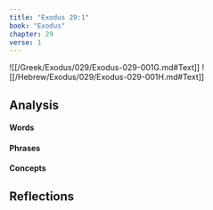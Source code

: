```yaml
---
title: "Exodus 29:1"
book: "Exodus"
chapter: 29
verse: 1
---
```

![[/Greek/Exodus/029/Exodus-029-001G.md#Text]]
![[/Hebrew/Exodus/029/Exodus-029-001H.md#Text]]

## Analysis

#### Words

#### Phrases

#### Concepts

## Reflections
